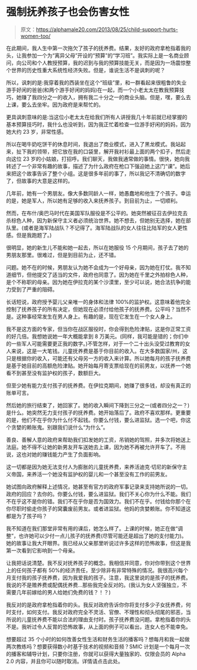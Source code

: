 # 强制抚养孩子也会伤害女性

> 原文：<https://alphamale20.com/2013/08/25/child-support-hurts-women-too/>

在此期间，我人生中第一次拖欠了孩子的抚养费。结果，友好的政府拿枪指着我的头，让我参加一个为“离异父母”开设的“预算”的“学习班”。我实际上是一名商业顾问，向公司和个人教授预算，我的迟到与我的预算技能无关，而是因为一场震惊整个世界的历史性重大系统性经济失败。但是，谁说生活不是讽刺的呢？

所以，讽刺的是:我穿着我的西装坐在这个“班级”里，和一群看起来很粗鲁的失业游手好闲的爸爸(和两个游手好闲的妈妈)在一起，而一个小老太太在教我预算技巧，她赚了我四分之一的收入，拥有我二十分之一的商业头脑。但是，嘿，要么去上课，要么去坐牢。因为政府是来帮忙的。

更具讽刺意味的是:当这位小老太太在给我们所有人讲授我几十年前就已经掌握的基本预算技巧时，我什么也没听到，因为我正忙着检查一位游手好闲的妈妈，因为她大约 23 岁，非常性感。

所以在喝牛奶吃饼干的休息时间，我退出了商业模式，进入了黑龙模式。我站起来，扯下我的领带，把它放在我的口袋里，解开我衬衫最上面的两个扣子，然后走向这位 23 岁的小姑娘，打招呼。我们聊天，我做我通常做的事情。很快，她向我转述了一个非常有趣的故事，描述了为什么政府在枪口下强迫她上这门“课”。她后来把这个故事告诉了整个小组。这是很多年前的事了，所以我记不清确切的数字了，但故事的大意是这样的。

几年前，她有一个男朋友。像大多数同龄人一样，她愚蠢地和他生了个孩子。幸运的是，她是军人，所以她有足够的收入来抚养孩子。到目前为止，一切顺利。

然而，在布什/奥巴马时代在美国军队服役是不公平的。她突然被征召去伊拉克去杀棕色人种，因为新保守主义者必须统治世界。她不想去，但她别无选择，她在部队里。(或者是海军陆战队？不记得了。海军陆战队的女人往往比陆军的女人更性感。但是我跑题了。)

很明显，她的新生儿不能和她一起去，所以在她服役 15 个月期间，孩子去了她的男朋友那里。很难过，但是到目前为止，还不错。

问题。她不在的时候，男朋友认为她不会成为一个好母亲，因为她在打仗。我不知道细节，但他提交了适当的文件，政府也同意了。因为她在千里之外拍棕色人种，是个不称职的母亲。因为她在伊拉克的某个沙漠里，至少可以说，她合法抗争的能力受到了严重的阻碍。

长话短说，政府授予婴儿父亲唯一的身体和法律 100%的监护权。这意味着他完全控制了抚养孩子的所有决定，但她现在必须付给他孩子的抚养费。公平吗？当然不是。这种事经常发生在男人身上。有趣的是，现在它发生在一个女人身上。

我不是这方面的专家，但当你在战区服役时，你会得到危险津贴，这是你正常工资的好几倍。我想她说她一年大概能拿到 8 万美元。(同样，我可能是错的；你们中的一些军人可能需要更正我的数字。)不管怎样，对于一个二十出头没受过教育的女人来说，这是一大笔钱。儿童抚养费是基于你目前的收入。在大多数国家/州，这只是根据你的收入，可能还有父母另一方的收入来计算。所以她每月的孩子抚养费是基于她目前的高额危险津贴。她开始每月寄支票给现在的前男友，以抚养一个她看不到甚至没有监护权的孩子，数额巨大。

但至少她有能力支付孩子的抚养费。在伊拉克期间，她赚了很多钱，却没有真正的账单可言。

然后她的旅行结束了，她回家了。她的收入瞬间下降到三分之一(或者四分之一？)是什么。她突然无力支付孩子的抚养费。她开始落后了。政府不喜欢那样。更重要的是，他们不在乎你为什么付不起钱。你要么付钱，要么进监狱。选一个吧，你这个贪婪的赖账鬼。别跟我们说什么“为什么”。

善良、善解人意的政府来帮助我们扣发她的工资，吊销她的驾照，并多次将她送上法庭。她不得不让她的新男友开车送她去上课，因为她不再被允许开车了。不用说，这也对她的赚钱能力产生了负面影响。

这一切都是因为她无法支付人为膨胀的儿童抚养费，来养活迪克·切尼的新保守主义帝国，来养活一个她没有监护权的婴儿和一个甚至没有工作的前男友。

她试图向政府解释上述情况，她甚至有官方的政府军事记录来支持她所说的一切。政府的回应？去你的。你要么付钱，要么进监狱。我们不关心你为什么不能。我们不在乎这不是你的错。我们不在乎你是否为国效力。我们不在乎。付钱给你那个在你尽职时偷走你孩子的窝囊废前男友。或者进监狱。他妈的贪婪赖账。你不知道这都是为了孩子吗？

我不知道在我们那堂非常有用的课后，她怎么样了。上课的时候，她正在做“调整”，也许她可以少付一点儿孩子的抚养费(尽管可能还是超出了她的支付能力)。她的故事让我大开眼界。我已经从父亲那里听说过许多这样的恐怖故事，但这是我第一次看到它影响到一个母亲。

让我把话说清楚。我不反对抚养孩子的概念。我相信并同意，你对你带到这个世界上的任何孩子都有 50%的经济责任，至少除非有非常特殊的情况。我很高兴每个月支付我的孩子抚养费，因为我爱我的孩子。注意，我这里说的是孩子的抚养费。我说的不是赡养费或配偶抚养费...那些我完全反对的。(我认为女人坚强独立，不需要几年前嫁给的男人给她们免费的钱？！？)

我反对的是政府拿枪指着你的头。我反对政府告诉你你将支付多少子女抚养费，何时支付，如何支付。我反对政府完全不灵活、官僚、不理性和彻头彻尾的邪恶，当所说的儿童抚养费不能以合法的理由支付时。孩子抚养费没问题。拿枪指着你的头不是。我听过令人反胃的恐怖故事，从上面的例子可以看出，连女人也不能幸免。

想要超过 35 个小时的如何改善女性生活和财务生活的播客吗？想每月和我一起做两次教练吗？想要获得数小时基于技术的视频和音频？SMIC 计划是一个每月一次的播客和辅导计划，只要你注册，你就可以获得大量独家的、仅限会员的 Alpha 2.0 内容，并且你可以随时取消。详情请点击此处。